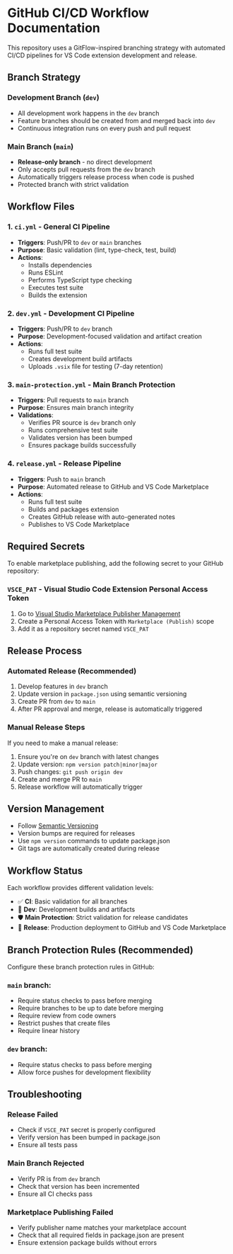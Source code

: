 # GitHub CI/CD Workflow Documentation

This repository uses a GitFlow-inspired branching strategy with automated CI/CD pipelines for VS Code extension development and release.

## Branch Strategy

### Development Branch (`dev`)
- All development work happens in the `dev` branch
- Feature branches should be created from and merged back into `dev`
- Continuous integration runs on every push and pull request

### Main Branch (`main`)
- **Release-only branch** - no direct development
- Only accepts pull requests from the `dev` branch
- Automatically triggers release process when code is pushed
- Protected branch with strict validation

## Workflow Files

### 1. `ci.yml` - General CI Pipeline
- **Triggers**: Push/PR to `dev` or `main` branches
- **Purpose**: Basic validation (lint, type-check, test, build)
- **Actions**: 
  - Installs dependencies
  - Runs ESLint
  - Performs TypeScript type checking
  - Executes test suite
  - Builds the extension

### 2. `dev.yml` - Development CI Pipeline
- **Triggers**: Push/PR to `dev` branch
- **Purpose**: Development-focused validation and artifact creation
- **Actions**:
  - Runs full test suite
  - Creates development build artifacts
  - Uploads `.vsix` file for testing (7-day retention)

### 3. `main-protection.yml` - Main Branch Protection
- **Triggers**: Pull requests to `main` branch
- **Purpose**: Ensures main branch integrity
- **Validations**:
  - Verifies PR source is `dev` branch only
  - Runs comprehensive test suite
  - Validates version has been bumped
  - Ensures package builds successfully

### 4. `release.yml` - Release Pipeline
- **Triggers**: Push to `main` branch
- **Purpose**: Automated release to GitHub and VS Code Marketplace
- **Actions**:
  - Runs full test suite
  - Builds and packages extension
  - Creates GitHub release with auto-generated notes
  - Publishes to VS Code Marketplace

## Required Secrets

To enable marketplace publishing, add the following secret to your GitHub repository:

### `VSCE_PAT` - Visual Studio Code Extension Personal Access Token
1. Go to [Visual Studio Marketplace Publisher Management](https://marketplace.visualstudio.com/manage)
2. Create a Personal Access Token with `Marketplace (Publish)` scope
3. Add it as a repository secret named `VSCE_PAT`

## Release Process

### Automated Release (Recommended)
1. Develop features in `dev` branch
2. Update version in `package.json` using semantic versioning
3. Create PR from `dev` to `main`
4. After PR approval and merge, release is automatically triggered

### Manual Release Steps
If you need to make a manual release:
1. Ensure you're on `dev` branch with latest changes
2. Update version: `npm version patch|minor|major`
3. Push changes: `git push origin dev`
4. Create and merge PR to `main`
5. Release workflow will automatically trigger

## Version Management

- Follow [Semantic Versioning](https://semver.org/)
- Version bumps are required for releases
- Use `npm version` commands to update package.json
- Git tags are automatically created during release

## Workflow Status

Each workflow provides different validation levels:

- ✅ **CI**: Basic validation for all branches
- 🔧 **Dev**: Development builds and artifacts
- 🛡️ **Main Protection**: Strict validation for release candidates
- 🚀 **Release**: Production deployment to GitHub and VS Code Marketplace

## Branch Protection Rules (Recommended)

Configure these branch protection rules in GitHub:

### `main` branch:
- Require status checks to pass before merging
- Require branches to be up to date before merging
- Require review from code owners
- Restrict pushes that create files
- Require linear history

### `dev` branch:
- Require status checks to pass before merging
- Allow force pushes for development flexibility

## Troubleshooting

### Release Failed
- Check if `VSCE_PAT` secret is properly configured
- Verify version has been bumped in package.json
- Ensure all tests pass

### Main Branch Rejected
- Verify PR is from `dev` branch
- Check that version has been incremented
- Ensure all CI checks pass

### Marketplace Publishing Failed
- Verify publisher name matches your marketplace account
- Check that all required fields in package.json are present
- Ensure extension package builds without errors
